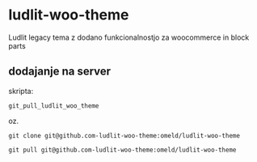 # ludlit-woo-theme
Ludlit legacy tema z dodano funkcionalnostjo za woocommerce in block parts

## dodajanje na server

skripta:

`git_pull_ludlit_woo_theme`

oz.

`git clone git@github.com-ludlit-woo-theme:omeld/ludlit-woo-theme`

`git pull git@github.com-ludlit-woo-theme:omeld/ludlit-woo-theme`
